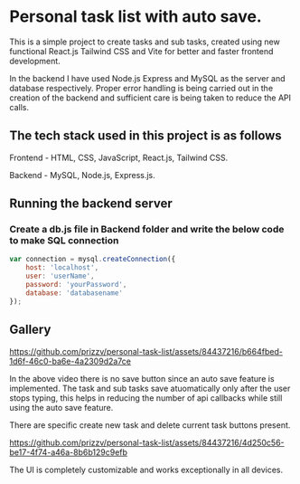 # Personal task list with auto save.

This is a simple project to create tasks and sub tasks, created using new functional React.js Tailwind CSS and Vite for better and faster frontend development.

In the backend I have used Node.js Express and MySQL as the server and database respectively. Proper error handling is being carried out in the creation of the backend and sufficient care is being taken to reduce the API calls.


## The tech stack used in this project is as follows

Frontend - HTML, CSS, JavaScript, React.js, Tailwind CSS.

Backend - MySQL, Node.js, Express.js.

## Running the backend server

### Create a db.js file in Backend folder and write the below code to make SQL connection

``` javascript
var connection = mysql.createConnection({
    host: 'localhost',
    user: 'userName',
    password: 'yourPassword',
    database: 'databasename'
});
```


## Gallery


https://github.com/prizzv/personal-task-list/assets/84437216/b664fbed-1d6f-46c0-ba6e-4a2309d2a7ce

In the above video there is no save button since an auto save feature is implemented. The task and sub tasks save atuomatically only after the user stops typing, this helps in reducing the number of api callbacks while still using the auto save feature.

There are specific create new task and delete current task buttons present.

https://github.com/prizzv/personal-task-list/assets/84437216/4d250c56-be17-4f74-a46a-8b6b129c9efb

The UI is completely customizable and works exceptionally in all devices.
